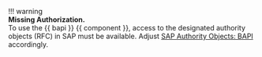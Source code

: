 
!!! warning  
	**Missing Authorization.**<br>
    To use the {{ bapi }} {{ component }}, access to the designated authority objects (RFC) in SAP must be available. 
	Adjust [SAP Authority Objects: BAPI](../setup-in-sap/sap-authority-objects.md#bapi) accordingly.


